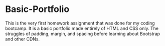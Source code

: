 # Basic-Portfolio

This is the very first homework assignment that was done for my coding bootcamp. It is a basic portfolio made entirely of HTML and CSS only. The struggles of padding, margin, and spacing before learning about Bootstrap and other CDNs. 



